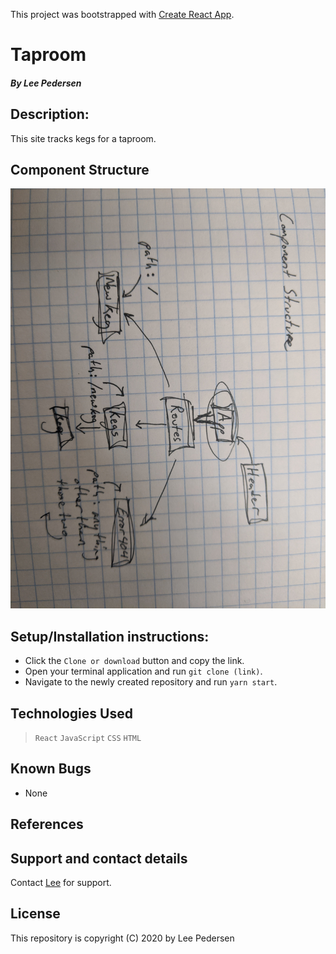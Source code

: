 This project was bootstrapped with [Create React App](https://github.com/facebook/create-react-app).

# **Taproom**

##### By Lee Pedersen

## Description:
This site tracks kegs for a taproom.

## Component Structure

<img src="src/img/componentStructure.jpeg">

## Setup/Installation instructions:
* Click the `Clone or download` button and copy the link.
* Open your terminal application and run `git clone (link)`.
* Navigate to the newly created repository and run `yarn start`.

## Technologies Used
> `React`
> `JavaScript`
> `CSS`
> `HTML`

## Known Bugs
* None

## References

## Support and contact details
Contact [Lee](https://github.com/LeePedersen) for support.

## License
This repository is copyright (C) 2020 by Lee Pedersen
